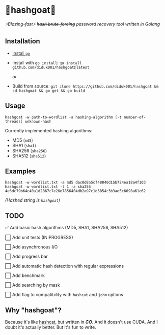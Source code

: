# 🐐hashgoat🐐

*⚡Blazing-fast⚡ ~~hash brute-forcing~~ password recovery tool written in Golang*

## Installation

* [Install `go`](https://go.dev/doc/install) 
* Install with `go install`: `go install github.com/diduk001/hashgoat@latest`

  *or*
* Build from source: `git clone https://github.com/diduk001/hashgoat && cd hashgoat && go get && go build`

## Usage

`hashgoat -w path-to-wordlist -a hashing-algorithm [-t number-of-threads] unknown-hash`

Currently implemented hashing algorithms:
- MD5 (`md5`)
- SHA1 (`sha1`)
- SHA256 (`sha256`)
- SHA512 (`sha512`)

## Examples

```
hashgoat -w wordlist.txt -a md5 dac0d8a5cf48040d1bb724ea18a4f103
hashgoat -w wordlist.txt -t 1 -a sha256 4e6dc79b64c40a1d2867c7e26e7856404db2a97c1d5854c3b3ae5c6098a61c62
```

*(Hashed string is `hashgoat`)*

## TODO

✅ Add basic hash algorithms (MD5, SHA1, SHA256, SHA512)

⬜ Add unit tests (IN PROGRESS)

⬜ Add asynchronous I/O

⬜ Add progress bar

⬜ Add automatic hash detection with regular expressions

⬜ Add benchmark

⬜ Add searching by mask

⬜ Add flag to compatibility with `hashcat` and `john` options


## Why "hashgoat"?

Because it's like [hashcat](https://github.com/hashcat/hashcat), but written in ***GO***. And it doesn't use CUDA. 
And I doubt it's actually better. But it's fun to write.
